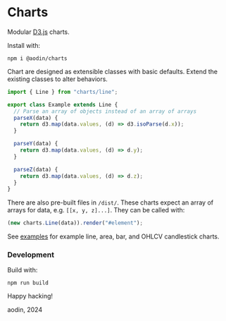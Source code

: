 Charts
======

Modular [D3.js](https://d3js.org) charts.

Install with:

```
npm i @aodin/charts
```

Chart are designed as extensible classes with basic defaults. Extend the existing classes to alter behaviors.

```js
import { Line } from "charts/line";

export class Example extends Line {
  // Parse an array of objects instead of an array of arrays
  parseX(data) {
    return d3.map(data.values, (d) => d3.isoParse(d.x));
  }

  parseY(data) {
    return d3.map(data.values, (d) => d.y);
  }

  parseZ(data) {
    return d3.map(data.values, (d) => d.z);
  }
}
```

There are also pre-built files in `/dist/`. These charts expect an array of arrays for data, e.g. `[[x, y, z]...]`. They can be called with:

```js
(new charts.Line(data)).render("#element");
```

See [examples](/examples) for example line, area, bar, and OHLCV candlestick charts.


### Development

Build with:

```
npm run build
```

Happy hacking!

aodin, 2024
